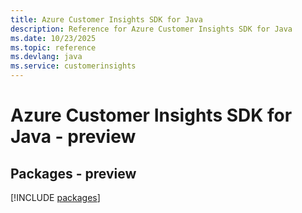 ```yaml
---
title: Azure Customer Insights SDK for Java
description: Reference for Azure Customer Insights SDK for Java
ms.date: 10/23/2025
ms.topic: reference
ms.devlang: java
ms.service: customerinsights
---
```

# Azure Customer Insights SDK for Java - preview
## Packages - preview
[!INCLUDE [packages](customer-insights-index.md)]